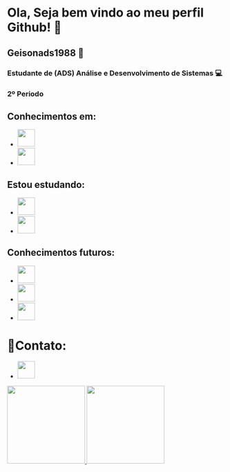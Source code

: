 # Ola, Seja bem vindo ao meu perfil Github! 👋

## Geisonads1988 🚀

### Estudante de (ADS) Análise e Desenvolvimento de Sistemas 💻

### 2º Periodo

## Conhecimentos em:

- <img src="https://cdn.jsdelivr.net/gh/devicons/devicon/icons/html5/html5-original-wordmark.svg" width="40" height="40" />
- <img src="https://cdn.jsdelivr.net/gh/devicons/devicon/icons/css3/css3-original-wordmark.svg" width="40" height="40" />

## Estou estudando:

- <img src="https://cdn.jsdelivr.net/gh/devicons/devicon/icons/git/git-original-wordmark.svg" width="40" height="40" />
- <img src="https://cdn.jsdelivr.net/gh/devicons/devicon/icons/github/github-original-wordmark.svg" width="40" height="40" />

## Conhecimentos futuros:

- <img src="https://cdn.jsdelivr.net/gh/devicons/devicon/icons/javascript/javascript-original.svg" width="40" height="40" />
- <img src="https://cdn.jsdelivr.net/gh/devicons/devicon/icons/react/react-original-wordmark.svg" width="40" height="40" />
- <img src="https://cdn.jsdelivr.net/gh/devicons/devicon/icons/nodejs/nodejs-original-wordmark.svg" width="40" height="40" />

# 📒Contato:

- <a href="https://www.linkedin.com/in/geison-sousa-de-oliveira-62bb44145/" target="_blank"><img src="https://cdn.jsdelivr.net/gh/devicons/devicon/icons/linkedin/linkedin-original.svg" width="40" height="40" target="_blank"></a>


<div>
<a href="https://github.com/Geisonads1988">
<img loading="lazy" height="180em" src="https://github-readme-stats.vercel.app/api/top-langs/?username=Geisonads1988&layout=compact&langs_count=7&theme=dracula"/>
<img loading="lazy" height="180em" src="https://github-readme-stats.vercel.app/api?username=Geisonads1988&show_icons=true&theme=dracula&include_all_commits=true&count_private=true"/>
</div>
